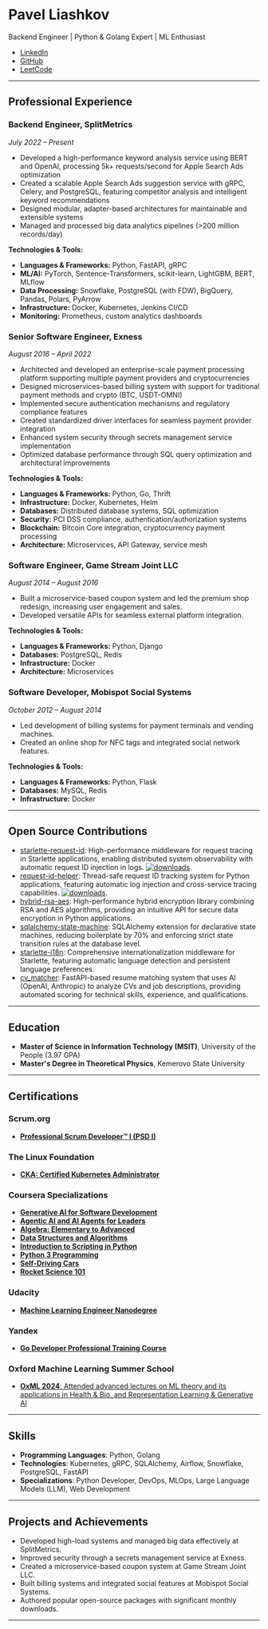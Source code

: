 # Pavel Liashkov

Backend Engineer | Python & Golang Expert | ML Enthusiast

- [LinkedIn](https://www.linkedin.com/in/liashkov/)
- [GitHub](https://github.com/bigbag)
- [LeetCode](https://leetcode.com/u/bigbag/)

---

## Professional Experience

### Backend Engineer, SplitMetrics
*July 2022 – Present*

- Developed a high-performance keyword analysis service using BERT and OpenAI, processing 5k+ requests/second for Apple Search Ads optimization
- Created a scalable Apple Search Ads suggestion service with gRPC, Celery, and PostgreSQL, featuring competitor analysis and intelligent keyword recommendations
- Designed modular, adapter-based architectures for maintainable and extensible systems
- Managed and processed big data analytics pipelines (>200 million records/day)

**Technologies & Tools:**
- **Languages & Frameworks:** Python, FastAPI, gRPC
- **ML/AI:** PyTorch, Sentence-Transformers, scikit-learn, LightGBM, BERT, MLflow
- **Data Processing:** Snowflake, PostgreSQL (with FDW), BigQuery, Pandas, Polars, PyArrow
- **Infrastructure:** Docker, Kubernetes, Jenkins CI/CD
- **Monitoring:** Prometheus, custom analytics dashboards

### Senior Software Engineer, Exness
*August 2016 – April 2022*

- Architected and developed an enterprise-scale payment processing platform supporting multiple payment providers and cryptocurrencies
- Designed microservices-based billing system with support for traditional payment methods and crypto (BTC, USDT-OMNI)
- Implemented secure authentication mechanisms and regulatory compliance features
- Created standardized driver interfaces for seamless payment provider integration
- Enhanced system security through secrets management service implementation
- Optimized database performance through SQL query optimization and architectural improvements

**Technologies & Tools:**
- **Languages & Frameworks:** Python, Go, Thrift
- **Infrastructure:** Docker, Kubernetes, Helm
- **Databases:** Distributed database systems, SQL optimization
- **Security:** PCI DSS compliance, authentication/authorization systems
- **Blockchain:** Bitcoin Core integration, cryptocurrency payment processing
- **Architecture:** Microservices, API Gateway, service mesh

### Software Engineer, Game Stream Joint LLC
*August 2014 – August 2016*

- Built a microservice-based coupon system and led the premium shop redesign, increasing user engagement and sales.
- Developed versatile APIs for seamless external platform integration.

**Technologies & Tools:**
- **Languages & Frameworks:** Python, Django
- **Databases:** PostgreSQL, Redis
- **Infrastructure:** Docker
- **Architecture:** Microservices

### Software Developer, Mobispot Social Systems
*October 2012 – August 2014*

- Led development of billing systems for payment terminals and vending machines.
- Created an online shop for NFC tags and integrated social network features.

**Technologies & Tools:**
- **Languages & Frameworks:** Python, Flask
- **Databases:** MySQL, Redis
- **Infrastructure:** Docker

---

## Open Source Contributions

- [starlette-request-id](https://github.com/bigbag/starlette-request-id): High-performance middleware for request tracing in Starlette applications, enabling distributed system observability with automatic request ID injection in logs. [![downloads](https://img.shields.io/pypi/dm/starlette-request-id.svg)](https://pypistats.org/packages/starlette-request-id).
- [request-id-helper](https://github.com/bigbag/request-id-helper): Thread-safe request ID tracking system for Python applications, featuring automatic log injection and cross-service tracing capabilities. [![downloads](https://img.shields.io/pypi/dm/request-id-helper.svg)](https://pypistats.org/packages/request-id-helper).
- [hybrid-rsa-aes](https://github.com/bigbag/hybrid-rsa-aes): High-performance hybrid encryption library combining RSA and AES algorithms, providing an intuitive API for secure data encryption in Python applications.
- [sqlalchemy-state-machine](https://github.com/bigbag/sqlalchemy-state-machine): SQLAlchemy extension for declarative state machines, reducing boilerplate by 70% and enforcing strict state transition rules at the database level.
- [starlette-i18n](https://github.com/bigbag/starlette-i18n): Comprehensive internationalization middleware for Starlette, featuring automatic language detection and persistent language preferences.
- [cv_matcher](https://github.com/bigbag/cv_matcher): FastAPI-based resume matching system that uses AI (OpenAI, Anthropic) to analyze CVs and job descriptions, providing automated scoring for technical skills, experience, and qualifications.

---

## Education

- **Master of Science in Information Technology (MSIT)**, University of the People (3.97 GPA)
- **Master's Degree in Theoretical Physics**, Kemerovo State University

---

## Certifications

### Scrum.org
- [**Professional Scrum Developer™ I (PSD I)**](https://www.credly.com/badges/f3c7117f-ac89-4160-919f-995082f365f5)

### The Linux Foundation
- [**CKA: Certified Kubernetes Administrator**](https://www.credly.com/badges/24122208-e39b-4052-80fd-19f49ed1176b/public_url)

### Coursera Specializations
- [**Generative AI for Software Development**](https://www.coursera.org/account/accomplishments/professional-cert/BSV952W3S4QC)
- [**Agentic AI and AI Agents for Leaders**](https://www.coursera.org/account/accomplishments/specialization/G84HKWXVXANF)
- [**Algebra: Elementary to Advanced**](https://coursera.org/verify/specialization/QDWV3BG7QAWM)
- [**Data Structures and Algorithms**](https://coursera.org/verify/specialization/8NKLJFF5QKZW)
- [**Introduction to Scripting in Python**](https://coursera.org/verify/specialization/SGW7JYL2UK8B)
- [**Python 3 Programming**](https://coursera.org/verify/specialization/59EV37F9US56)
- [**Self-Driving Cars** ](https://coursera.org/verify/specialization/EDTCKBT5H78J)
- [**Rocket Science 101** ](https://www.coursera.org/account/accomplishments/specialization/E7D87UJMA0CC)

### Udacity
- [**Machine Learning Engineer Nanodegree**](https://github.com/bigbag/bigbag.github.io/blob/main/certifications/udacity_ml.pdf)

### Yandex
- [**Go Developer Professional Training Course** ](https://github.com/bigbag/bigbag.github.io/blob/main/certifications/yandex_golang.pdf)

### Oxford Machine Learning Summer School
- [**OxML 2024**: Attended advanced lectures on ML theory and its applications in Health & Bio, and Representation Learning & Generative AI](https://github.com/bigbag/bigbag.github.io/blob/main/certifications/oxml_2024.pdf)

---

## Skills

- **Programming Languages**: Python, Golang
- **Technologies**: Kubernetes, gRPC, SQLAlchemy, Airflow, Snowflake, PostgreSQL, FastAPI
- **Specializations**: Python Developer, DevOps, MLOps, Large Language Models (LLM), Web Development

---

## Projects and Achievements

- Developed high-load systems and managed big data effectively at SplitMetrics.
- Improved security through a secrets management service at Exness.
- Created a microservice-based coupon system at Game Stream Joint LLC.
- Built billing systems and integrated social features at Mobispot Social Systems.
- Authored popular open-source packages with significant monthly downloads.

---
